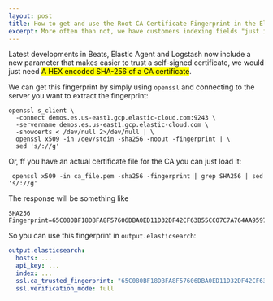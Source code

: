 ```yaml
---
layout: post
title: How to get and use the Root CA Certificate Fingerprint in the Elastic Stack
excerpt: More often than not, we have customers indexing fields "just in case" they need to be used for search.
---
```


Latest developments in Beats, Elastic Agent and Logstash now include a new parameter that makes easier to trust a self-signed certificate, we would just need <mark>A HEX encoded SHA-256 of a CA certificate</mark>. 

We can get this fingerprint by simply using `openssl` and connecting to the server you want to extract the fingerprint:

```
openssl s_client \
  -connect demos.es.us-east1.gcp.elastic-cloud.com:9243 \
  -servername demos.es.us-east1.gcp.elastic-cloud.com \
  -showcerts < /dev/null 2>/dev/null | \
  openssl x509 -in /dev/stdin -sha256 -noout -fingerprint | \
  sed 's/://g'  
```

Or, ff you have an actual certificate file for the CA you can just load it:

```
 openssl x509 -in ca_file.pem -sha256 -fingerprint | grep SHA256 | sed 's/://g'
```

The response will be something like

```
SHA256 Fingerprint=65C080BF18DBFA8F57606DBA0ED11D32DF42CF63B55CC07C7A764AA9597A9403
```

So you can use this fingerprint in `output.elasticsearch`:

```yaml
output.elasticsearch:
  hosts: ...
  api_key: ...
  index: ...
  ssl.ca_trusted_fingerprint: "65C080BF18DBFA8F57606DBA0ED11D32DF42CF63B55CC07C7A764AA9597A9403"
  ssl.verification_mode: full
```
